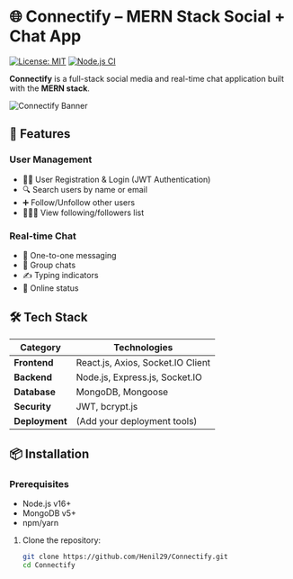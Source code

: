 # 🌐 Connectify – MERN Stack Social + Chat App

[![License: MIT](https://img.shields.io/badge/License-MIT-yellow.svg)](https://opensource.org/licenses/MIT)
[![Node.js CI](https://github.com/Henil29/Connectify/actions/workflows/node.js.yml/badge.svg)](https://github.com/Henil29/Connectify/actions/workflows/node.js.yml)

**Connectify** is a full-stack social media and real-time chat application built with the **MERN stack**.

![Connectify Banner](https://res.cloudinary.com/dr3lrzqsa/image/upload/v1748875456/image_ms7rct.jpg)

## 🚀 Features

### User Management
- 🧑‍💼 User Registration & Login (JWT Authentication)
- 🔍 Search users by name or email
- ➕ Follow/Unfollow other users
- 🧑‍🤝‍🧑 View following/followers list

### Real-time Chat
- 💬 One-to-one messaging
- 📂 Group chats
- ✍️ Typing indicators
- 🔔 Online status

## 🛠 Tech Stack

| Category       | Technologies                          |
|----------------|---------------------------------------|
| **Frontend**   | React.js, Axios, Socket.IO Client     |
| **Backend**    | Node.js, Express.js, Socket.IO       |
| **Database**   | MongoDB, Mongoose                    |
| **Security**   | JWT, bcrypt.js                       |
| **Deployment** | (Add your deployment tools)          |

## 📦 Installation

### Prerequisites
- Node.js v16+
- MongoDB v5+
- npm/yarn

1. Clone the repository:
   ```bash
   git clone https://github.com/Henil29/Connectify.git
   cd Connectify
